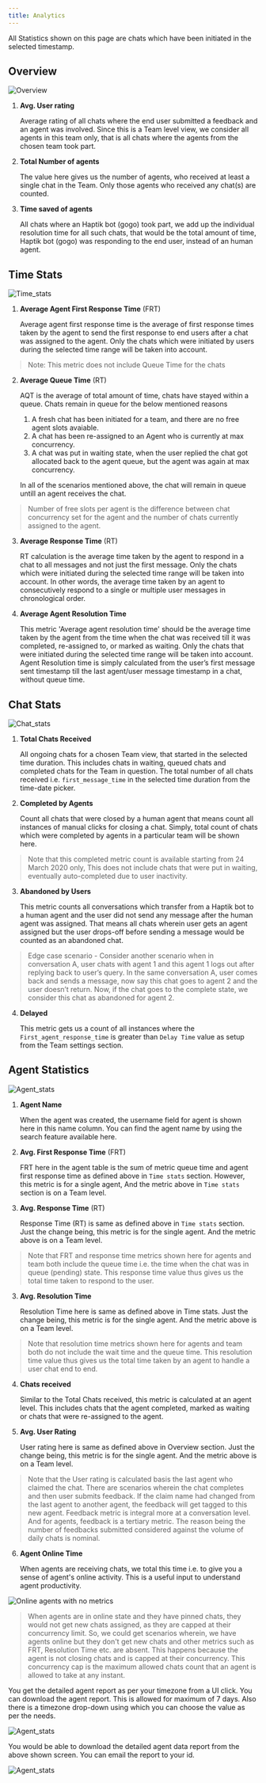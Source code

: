 ```yaml
---
title: Analytics
---
```


All Statistics shown on this page are chats which have been initiated in the selected timestamp.

## Overview

![Overview](assets/overview.png)

1. **Avg. User rating**

    Average rating of all chats where the end user submitted a feedback and an agent was involved. Since this is a Team level view, we consider all agents in this team only, that is all chats where the agents from the chosen team took part.

2. **Total Number of agents**

    The value here gives us the number of agents, who received at least a single chat in the Team. Only those agents who received any chat(s) are counted.

3. **Time saved of agents**

    All chats where an Haptik bot (gogo) took part, we add up the individual resolution time for all such chats, that would be the total amount of time, Haptik bot (gogo) was responding to the end user, instead of an human agent.


## Time Stats

![Time_stats](assets/time_stats.png)

1. **Average Agent First Response Time** (FRT)

    Average agent first response time is the average of first response times taken by the agent to send the first response to end users after a chat was assigned to the agent. Only the chats which were initiated by users during the selected time range will be taken into account. 
> Note: This metric does not include Queue Time for the chats

2. **Average Queue Time** (RT)

    AQT is the average of total amount of time, chats have stayed within a queue. Chats remain in queue for the below mentioned reasons
    
    1. A fresh chat has been initiated for a team, and there are no free agent slots avaiable.
    2. A chat has been re-assigned to an Agent who is currently at max concurrency.
    3. A chat was put in waiting state, when the user replied the chat got allocated back to the agent queue, but the agent was again at max concurrency.
    
    In all of the scenarios mentioned above, the chat will remain in queue untill an agent receives the chat. 
    
> Number of free slots per agent is the difference between chat concurrency set for the agent and the number of chats currently assigned to the agent.


3. **Average Response Time** (RT)

    RT calculation is the average time taken by the agent to respond in a chat to all messages and not just the first message. Only the chats which were initiated during the selected time range will be taken into account. In other words, the average time taken by an agent to consecutively respond to a single or multiple user messages in chronological order.
    
4. **Average Agent Resolution Time**

    This metric 'Average agent resolution time' should be the average time taken by the agent from the time when the chat was received till it was completed, re-assigned to, or marked as waiting. Only the chats that were initiated during the selected time range will be taken into account. Agent Resolution time is simply calculated from the user’s first message sent timestamp till the last agent/user message timestamp in a chat, without queue time.
    

## Chat Stats

![Chat_stats](assets/chat_stats.png)

1. **Total Chats Received** 
    
    All ongoing chats for a chosen Team view, that started in the selected time duration. This includes chats in waiting, queued chats and completed chats for the Team in question. The total number of all chats received i.e. `first_message_time` in the selected time duration from the time-date picker.


2. **Completed by Agents** 
    
    Count all chats that were closed by a human agent that means count all instances of manual clicks for closing a chat. Simply, total count of chats which were completed by agents in a particular team will be shown here.
    
> Note that this completed metric count is available starting from 24 March 2020 only, This does not include chats that were put in waiting, eventually auto-completed due to user inactivity.

3. **Abandoned by Users**
    
    This metric counts all conversations which transfer from a Haptik bot to a human agent and the user did not send any message after the human agent was assigned. That means all chats wherein user gets an agent assigned but the user drops-off before sending a message would be counted as an abandoned chat.
    
> Edge case scenario - Consider another scenario when in conversation A, user chats with agent 1 and this agent 1 logs out after replying back to user’s query. In the same conversation A, user comes back and sends a message, now say this chat goes to agent 2 and the user doesn’t return. Now, if the chat goes to the complete state, we consider this chat as abandoned for agent 2.

4. **Delayed**
    
    This metric gets us a count of all instances where the `First_agent_response_time` is greater than `Delay Time` value as setup from the Team settings section. 
    

## Agent Statistics

![Agent_stats](assets/agentstats.png)

1. **Agent Name**

   When the agent was created, the username field for agent is shown here in this name column. You can find the agent name by using the search feature available here.
   
2. **Avg. First Response Time** (FRT)

    FRT here in the agent table is the sum of metric queue time and agent first response time as defined above in `Time stats` section. However, this metric is for a single agent, And the metric above in `Time stats` section is on a Team level.
    
2. **Avg. Response Time** (RT)

    Response Time (RT) is same as defined above in `Time stats` section. Just the change being, this metric is for the single agent. And the metric above is on a Team level.
    
> Note that FRT and response time metrics shown here for agents and team both include the queue time i.e. the time when the chat was in queue (pending) state. This response time value thus gives us the total time taken to respond to the user. 
    
3. **Avg. Resolution Time**

    Resolution Time here is same as defined above in Time stats. Just the change being, this metric is for the single agent. And the metric above is on a Team level.
    
> Note that resolution time metrics shown here for agents and team both do not include the wait time and the queue time. This resolution time value thus gives us the total time taken by an agent to handle a user chat end to end. 
    
4. **Chats received**

    Similar to the Total Chats received, this metric is calculated at an agent level. This includes chats that the agent completed, marked as waiting or chats that were re-assigned to the agent.

5. **Avg. User Rating**

    User rating here is same as defined above in Overview section. Just the change being, this metric is for the single agent. And the metric above is on a Team level.

> Note that the User rating is calculated basis the last agent who claimed the chat. There are scenarios wherein the chat completes and then user submits feedback. If the claim name had changed from the last agent to another agent, the feedback will get tagged to this new agent. Feedback metric is integral more at a conversation level. And for agents, feedback is a tertiary metric. The reason being the number of feedbacks submitted considered against the volume of daily chats is nominal. 

6. **Agent Online Time**

    When agents are receiving chats, we total this time i.e. to give you a sense of agent's online activity. This is a useful input to understand agent productivity. 
    
![Online agents with no metrics](assets/no_ecm_agent.png)
    
> When agents are in online state and they have pinned chats, they would not get new chats assigned, as they are capped at their concurrency limit. So, we could get scenarios wherein, we have agents online but they don't get new chats and other metrics such as FRT, Resolution Time etc. are absent. This happens because the agent is not closing chats and is capped at their concurrency. This concurrency cap is the maximum allowed chats count that an agent is allowed to take at any instant. 

You get the detailed agent report as per your timezone from a UI click. You can download the agent report. This is allowed for maximum of 7 days. Also there is a timezone drop-down using which you can choose the value as per the needs.

![Agent_stats](assets/emailagentreport1.png)

You would be able to download the detailed agent data report from the above shown screen. You can email the report to your id.

![Agent_stats](assets/emailagentreport2.png)
